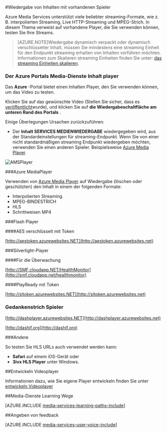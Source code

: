 <properties 
    pageTitle="Wiedergabe von Inhalten | Microsoft Azure" 
    description="In diesem Thema werden die vorhandenen Player, dass Sie zur Wiedergabe von Inhalten verwenden können." 
    services="media-services" 
    documentationCenter="" 
    authors="Juliako" 
    manager="erikre" 
    editor=""/>

<tags 
    ms.service="media-services" 
    ms.workload="media" 
    ms.tgt_pltfrm="na" 
    ms.devlang="na" 
    ms.topic="article" 
    ms.date="10/12/2016" 
    ms.author="juliako"/>


#<a name="playing-your-content-with-existing-players"></a>Wiedergabe von Inhalten mit vorhandenen Spieler

Azure Media Services unterstützt viele beliebter streaming-Formate, wie z. B. interpolierten Streaming, Live HTTP-Streaming und MPEG-Strich. In diesem Thema verweist auf vorhandene Player, die Sie verwenden können, testen Sie Ihre Streams.

>[AZURE.NOTE]Wiedergabe dynamisch verpackt oder dynamisch verschlüsselter Inhalt, müssen Sie mindestens eine streaming Einheit für den Endpunkt streaming erhalten von Inhalten vorführen möchten. Informationen zum Skalieren streaming Einheiten finden Sie unter: [das streaming Einheiten skalieren](media-services-portal-manage-streaming-endpoints.md).

### <a name="the-azure-portal-media-services-content-player"></a>Der Azure Portals Media-Dienste Inhalt player

Das **Azure** -Portal bietet einen Inhalten Player, den Sie verwenden können, um das Video zu testen.

Klicken Sie auf das gewünschte Video (Stellen Sie sicher, dass es [veröffentlicht](media-services-portal-publish.md)wurde), und klicken Sie auf **die Wiedergabeschaltfläche am unteren Rand des Portals** .

Einige Überlegungen Ursachen zurückzuführen:

- Der **Inhalt SERVICES MEDIENWIEDERGABE** wiedergegeben wird, aus der Standardeinstellungen für streaming-Endpunkt. Wenn Sie von einer nicht standardmäßigen streaming Endpunkt wiedergeben möchten, verwenden Sie einen anderen Spieler. Beispielsweise [Azure Media Player](http://amsplayer.azurewebsites.net/azuremediaplayer.html).


![AMSPlayer][AMSPlayer]

###<a name="azure-media-player"></a>Azure MediaPlayer

Verwenden von [Azure Media Player](http://amsplayer.azurewebsites.net/azuremediaplayer.html) auf Wiedergabe (löschen oder geschützten) den Inhalt in einem der folgenden Formate:

- Interpolierten Streaming
- MPEG-BINDESTRICH
- HLS
- Schrittweisen MP4


###<a name="flash-player"></a>Flash Player

####<a name="aes-encrypted-with-token"></a>AES verschlüsselt mit Token

[http://aestoken.azurewebsites.NET](http://aestoken.azurewebsites.net)

###<a name="silverlight-players"></a>Silverlight-Player

####<a name="monitoring"></a>Für die Überwachung

[http://SMF.cloudapp.NET/HealthMonitor](http://smf.cloudapp.net/healthmonitor)

####<a name="playready-with-token"></a>PlayReady mit Token

[http://sltoken.azurewebsites.NET](http://sltoken.azurewebsites.net)

### <a name="dash-players"></a>Gedankenstrich Spieler

[http://dashplayer.azurewebsites.NET](http://dashplayer.azurewebsites.net)

[http://dashif.org](http://dashif.org)

###<a name="other"></a>Andere

So testen Sie HLS URLs auch verwendet werden kann:

- **Safari** auf einem iOS-Gerät oder
- **3ivx HLS Player** unter Windows.

##<a name="developing-video-players"></a>Entwickeln Videoplayer

Informationen dazu, wie Sie eigene Player entwickeln finden Sie unter [entwickeln Videoplayer](media-services-develop-video-players.md)




##<a name="media-services-learning-paths"></a>Media-Dienste Learning Wege

[AZURE.INCLUDE [media-services-learning-paths-include](../../includes/media-services-learning-paths-include.md)]

##<a name="provide-feedback"></a>Angeben von feedback

[AZURE.INCLUDE [media-services-user-voice-include](../../includes/media-services-user-voice-include.md)]


[AMSPlayer]: ./media/media-services-playback-content-with-existing-players/media-services-portal-player.png
